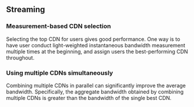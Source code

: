 ## Streaming

### Measurement-based CDN selection

Selecting the top CDN for users gives good performance. One way is to have user conduct light-weighted instantaneous bandwidth measurement multiple times at the beginning, and assign users the best-performing CDN throughout.

### Using multiple CDNs simultaneously

Combining multiple CDNs in parallel can significantly improve the average bandwidth. Specifically, the aggregate bandwidth obtained by combining multiple CDNs is greater than the bandwidth of the single best CDN.
